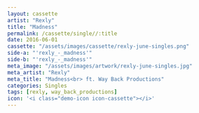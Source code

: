 ```yaml
---
layout: cassette
artist: "Rexly"
title: "Madness"
permalink: /cassette/single//:title
date: 2016-06-01
cassette: "/assets/images/cassette/rexly-june-singles.png"
side-a: "'rexly_-_madness'"
side-b: "'rexly_-_madness'"
meta_image: "/assets/images/artwork/rexly-june-singles.jpg"
meta_artist: "Rexly"
meta_title: "Madness<br> ft. Way Back Productions"
categories: Singles
tags: [rexly, way_back_productions]
icon: '<i class="demo-icon icon-cassette"></i>'
---
```

